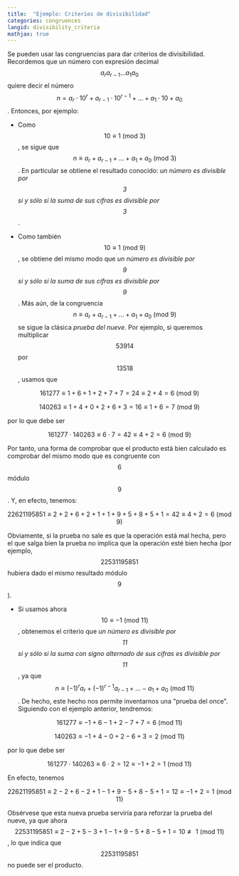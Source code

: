 ```yaml
---
title:  "Ejemplo: Criterios de divisibilidad"
categories: congruences
langid: divisibility_criteria
mathjax: true
---
```


Se pueden usar las congruencias para dar criterios de divisibilidad. Recordemos que un número con expresión decimal $$a_ra_{r-1}\dots a_1a_0$$ quiere decir el número $$n=a_r\cdot10^r+a_{r-1}\cdot10^{r-1}+\dots+a_1\cdot10+a_0$$. Entonces, por ejemplo:

* Como $$10\equiv1\ (\text{mod } 3)$$, se sigue que $$n\equiv a_r+a_{r-1}+\dots+a_1+a_0\ (\text{mod } 3)$$. En particular se obtiene el resultado conocido: <i>un número es divisible por $$3$$ si y sólo si la suma de sus cifras es divisible por $$3$$</i>.

* Como también $$10\equiv1\ (\text{mod } 9)$$, se obtiene del mismo modo que <i>un número es divisible por $$9$$ si y sólo si la suma de sus cifras es divisible por $$9$$</i>. Más aún, de la congruencia $$n\equiv a_r+a_{r-1}+\dots+a_1+a_0\ (\text{mod } 9)$$ se sigue la clásica <i>prueba del nueve</i>. Por ejemplo, si queremos multiplicar $$53914$$ por $$13518$$, usamos que 

$$161277\equiv1+6+1+2+7+7=24\equiv2+4=6\ (\text{mod } 9)$$

$$140263\equiv1+4+0+2+6+3=16\equiv1+6=7\ (\text{mod } 9)$$

por lo que debe ser 

$$161277\cdot140263\equiv6\cdot7=42\equiv4+2=6\ (\text{mod } 9)$$

Por tanto, una forma de comprobar que el producto está bien calculado es comprobar del mismo modo que es congruente con $$6$$ módulo $$9$$. Y, en efecto, tenemos:

$$22621195851\equiv2+2+6+2+1+1+9+5+8+5+1=42\equiv4+2=6\ (\text{mod } 9)$$

Obviamente, si la prueba no sale es que la operación está mal hecha, pero el que salga bien la prueba no implica que la operación esté bien hecha (por ejemplo, $$22531195851$$ hubiera dado el mismo resultado módulo $$9$$).

* Si usamos ahora $$10\equiv-1\ (\text{mod } 11)$$, obtenemos el criterio que <i>un número es divisible por $$11$$ si y sólo si la suma con signo alternado de sus cifras es divisible por $$11$$</i>, ya que $$n\equiv(-1)^ra_r+(-1)^{r-1}a_{r-1}+\dots-a_1+a_0\ (\text{mod } 11)$$. De hecho, este hecho nos permite inventarnos una "prueba del once". Siguiendo con el ejemplo anterior, tendremos:

$$161277\equiv-1+6-1+2-7+7=6\ (\text{mod } 11)$$

$$140263\equiv-1+4-0+2-6+3=2\ (\text{mod } 11)$$

por lo que debe ser

$$161277\cdot140263\equiv6\cdot2=12\equiv-1+2=1\ (\text{mod }11)$$

En efecto, tenemos

$$22621195851\equiv2-2+6-2+1-1+9-5+8-5+1=12\equiv-1+2=1\ (\text{mod } 11)$$

Obsérvese que esta nueva prueba serviría para reforzar la prueba del nueve, ya que ahora  $$22531195851\equiv2-2+5-3+1-1+9-5+8-5+1=10\not\equiv1\ (\text{mod } 11)$$, lo que indica que $$22531195851$$ no puede ser el producto.